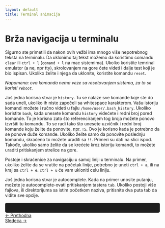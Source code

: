 ```yaml
---
layout: default
title: Terminal animacija
---
```


<link rel="stylesheet" href="/UNIX-beginner-course/assets/css/custom.css">

# Brža navigacija u terminalu

Sigurno ste primetili da nakon ovih vežbi ima mnogo više nepotrebnog teksta na terminalu. Da uklonimo taj tekst možemo da koristimo comandu `clear` ili `ctrl + l` (`comand + l` na mac sistemima). Ukolko koristite temrinal emulator (a ne, npr tty), skrolovanjem na gore ćete videti i dalje test koji je bio ispisan. Ukoliko želite i njega da uklonite, koristite komandu `reset`. 

*Napomena: ova komanda nema veze sa resetovanjem sistema, za to se koristi `reboot`.*

Još jedna korisna stvar je `history`. Tu se nalaze sve komande koje ste do sada uneli, ukoliko ih niste započeli sa whitespace karakterom. Vašu istoriju komandi možete i ručno videti u fajlu `/home/user/.bash_history`. 
Ukoliko koristite `bash`, kada unesete komandu `history` videćete i redni broj pored komande. To je korisno zato što referenciranjem tog broja možete ponovo izvršiti tu komandu. To se radi tako što unesete uzvičnik i redni broj komande koju želite da ponovite, npr. `!5`. Ovo je korisno kada je potrebno da se ponove duže komande. Ukoliko želite samo da ponovite poslednju komandu, skraćeno to možete uraditi sa `!!`. Primeri su dati na slici ispod. Takođe, ukoliko samo želite da se krećete kroz istoriju komandi, to možete uraditi pritiskanjem strelice na gore.

Postoje i skraćenice za navigaciju u samoj liniji u terminalu. Na primer, ukoliko želite da se vratite na početak linije, potrebno je uneti `ctrl + a`, ili na kraj sa `ctrl + e`. `ctrl + u` će vam ukloniti celu liniju. 

Još jedna korisna stvar je autocomplete. Kada na primer unosite putanju, možete je autocomplete-ovati pritiskanjem tastera `tab`. Ukoliko postoji više fajlova, ili direktorijuma sa istim početkom naziva, pritisnite dva puta tab da vidite sve opcije.

<div id="terminal"></div>

<div class="nav-buttons-wrapper">
  <div class="nav-left">
    <a href="2_8-vezbe.html" class="button-nav">← Prethodna</a>
  </div>
  <div class="nav-right">
    <a href="3_2-man.html" class="button-nav">Sledeća →</a>
  </div>
</div>

<!-- Učitaj Typed.js -->
<script src="https://cdn.jsdelivr.net/npm/typed.js@2.0.12"></script>

<script>
  document.addEventListener("DOMContentLoaded", function () {
    new Typed("#terminal", {
      strings: [
        "$ ls",
        "Documents  Downloads  file.txt",
        "$ cd Documents",
        "$ cat notes.txt",
        "UNIX je moćan operativni sistem..."
      ],
      typeSpeed: 40,
      showCursor: true
    });
  });
</script>

<style>
  #terminal {
    background: #1e1e1e;
    color: #00ff00;
    font-family: monospace;
    padding: 1rem;
    white-space: pre;
    font-size: 1rem;
    border-radius: 5px;
    margin-top: 1rem;
  }
</style>